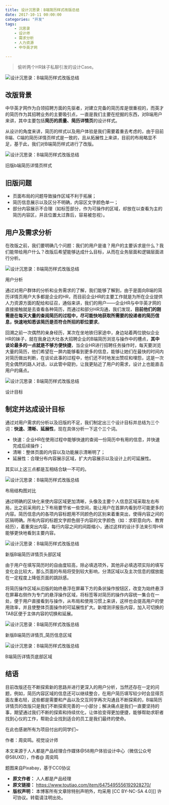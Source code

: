 ```yaml
---
title: 设计沉思录：B端简历样式改版总结
date: 2017-10-11 00:00:00
categories: "开发"
tags:
	- 沉思录
	- 设计师
	- 需求分析
	- 人力资源
	- 中华英才网

---
```


> 偷听两个HR妹子私聊引发的设计Case。

![设计沉思录：B端简历样式改版总结][B]

## 改版背景 ##

中华英才网作为白领招聘方面的先驱者，对建立完备的简历库是很重视的，而英才的简历作为其招聘业务的主要吸引点，一直是我们主要在挖掘的东西，对B端用户来讲，其中主要包括**简历的质量、简历详情页**的设计样式。

从设计的角度来讲，简历的样式以及用户体验是我们需要着重去考虑的，由于目前B端、C端的简历详情页样式是一致的，且从拓展性上来讲，目前的布局略显不足，基于此，我们对B端简历样式进行了改版。

![设计沉思录：B端简历样式改版总结][B 1]

旧版b端简历详情页样式

## 旧版问题 ##

 *  页面布局的问题导致操作区域不利于拓展；
 *  简历信息展示以及区分不明确，内容区文字颜色单一；
 *  部分内容展示不合理（如标签部分，作为可操作的区域，却放在以查看为主的简历内容区，并且位置太过靠后，容易被忽视）。

## 用户及需求分析 ##

在改版之前，我们要明确几个问题：我们的用户是谁？用户的主要诉求是什么？我们能带给用户什么？改版后希望能够达成什么目标，从而在业务层面和逻辑层面进行分析。

![设计沉思录：B端简历样式改版总结][B 2]

用户分析

通过对用户群体的分析和业务需求的了解，我们能够了解到，由于是面向B端的简历详情页用户大多都是企业的HR，而目前企业HR的主要工作就是为所在企业提供人力资源方面的配给和征召，通俗来讲，我们的用户——企业HR与中华英才网的直接接触就是去查看各种简历，而通过和部分HR沟通，我们发现，**目前他们的刚需是在每天大量的查阅简历的过程中，尽可能快地获取所需要的投递者的简历信息，快速地知悉该简历是否符合所招的职位要求**。

回溯之前一次偶然的亲身经历，某次在坐地铁归家途中，身边站着两位貌似企业HR的妹子，就在我身边大吐各大招聘企业的B端简历浏览与操作中的槽点，**其中谈论最多的一点就是不够方便快捷**，当企业HR进行招聘任务操作时，每天要浏览大量的简历，他们希望在一屏内能够看到更多的信息，能够让她们在最快的时间内对简历做出判断，在谈论此事的过程中，他们还不时地发出赞叹和埋怨，这是一次完全偶然的路人对话，以此管中窥豹，让我更贴近了用户的需求，设计上也能直击用户的痛点。

![设计沉思录：B端简历样式改版总结][B 3]

设计目标

## 制定并达成设计目标 ##

通过对用户需求的分析以及旧版的不足，我们制定出三个设计目标并总结为三个词：**快速、清晰、延展性**，现在具体分析一下这个三个词。

 *  快速：企业HR在使用过程中能够快速的查阅一份简历中有用的信息，并快速完成后续操作；
 *  清晰：整体页面的内容以及功能展示清晰明了；
 *  延展性：合理分布内容展示区域，扩大内容展示以及设计上的可延展性。

其实以上这三点都是互相结合缺一不可的。

![设计沉思录：B端简历样式改版总结][B 4]

布局结构图对比

通过明确的区块化来使内容区域更加清晰，头像及主要个人信息区域采取左右布局，比之前采用的上下布局要节省一些空间，能让用户在首屏内看到尽可能更多的内容。简历信息内的各项内容标题用不同颜色的区别来着重突出，使得内容之间的区隔明确。所有内容的标题文字颜色弱于内容的文字颜色（如：求职意向内、教育经历），着重突出内容，每行内容之间的间距缩小，通过这样的设计手法来引导HR能够更快地看到主要内容。

![设计沉思录：B端简历样式改版总结][B 5]

新版B端简历详情页头部区域

由于用户在填写简历时的自由度较高，除必填选项外，其他非必填选项实际的填写变化会比较大，那么页面的布局将受到较大影响，分清区域以及主次信息的摆放能在一定程度上降低页面的跳跃感。

将简历操作区域从旧版的始终悬浮在屏幕下方的条状操作按钮区，改变为始终悬浮在屏幕右侧作为专门的悬浮操作区域，将标签等对简历的操作内容统一集合在一处，便于用户直接看到与操作，从布局和使用习惯上来讲，这样也会提高用户的使用效率，并且使整体页面操作的可延展性扩大。新增测评报告内容，加入可切换的TAB区便于主体内容的切换和延展。

![设计沉思录：B端简历样式改版总结][B 6]

新版B端简历详情页\_简历信息区域

![设计沉思录：B端简历样式改版总结][B 7]

B端简历详情页底部区域

## 结语 ##

目前改版还在不断探索新的思路并进行更深入的用户分析，当然还存在一定的问题，例如，简历内容区域的信息还可以继续整合，在用户简历填写较少时会显得页面左重右轻，这些都是需要和产品以及交互同学再次沟通且不断探索的，B端简历详情页的改版只是我们不断探索完善的一小部分；解决痛点是我们一直要坚持的事，期望通过我们不断的探索和持续优化，让体验变得更加便捷，能够帮助求职者找到心仪的工作，帮助企业找到适合的员工是我们最终的使命。

在此也感谢所有为项目付出的同学们~

作者：周奕鸣。视觉设计师

本文来源于人人都是产品经理合作媒体@58用户体验设计中心（微信公众号@58UXD），作者@ 周奕鸣

题图来自Pixabay，基于CC0协议


[B]: /pro/os/crawler/7NNZ-RAYV-FJQJ.jpg
[B 1]: /pro/os/crawler/BY3E-NN6J-NQEA.jpg
[B 2]: /pro/os/crawler/ZZNA-YY3E-B3MQ.jpg
[B 3]: /pro/os/crawler/UJR3-U3FQ-N7NF.jpg
[B 4]: /pro/os/crawler/FAQN-YJV3-ERB2.jpg
[B 5]: /pro/os/crawler/EAFJ-FVYF-JFFM.jpg
[B 6]: /pro/os/crawler/QNEU-MRRM-Y7RM.jpg
[B 7]: /pro/os/crawler/3AYQ-3MQZ-ZFBN.jpg
 *  **原文作者：** 人人都是产品经理
 *  **原文链接：** https://www.toutiao.com/item/6475495556192928270/
 *  **版权声明：** 本博客所有文章除特别声明外，均采用 [CC BY-NC-SA 4.0][] 许可协议。转载请注明出处。